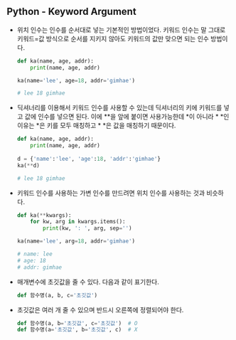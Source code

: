 ## Python - Keyword Argument

- 위치 인수는 인수를 순서대로 넣는 기본적인 방법이었다.
  키워드 인수는 말 그대로 키워드=값 방식으로 순서를 지키지 않아도 키워드의 값만 맞으면 되는 인수
  방법이다.

  ```python
  def ka(name, age, addr):
      print(name, age, addr)
  
  ka(name='lee', age=18, addr='gimhae')
  
  # lee 18 gimhae
  ```

- 딕셔너리를 이용해서 키워드 인수를 사용할 수 있는데
  딕셔너리의 키에 키워드를 넣고 값에 인수를 넣으면 된다.
  이에 **을 앞에 붙이면 사용가능한데 *이 아니라 * *인이유는 *은 키를 모두 매칭하고 * *은 값을
  매칭하기 때문이다.

  ```python
  def ka(name, age, addr):
      print(name, age, addr)
      
  d = {'name':'lee', 'age':18, 'addr':'gimhae'}
  ka(**d)
  
  # lee 18 gimhae
  ```

- 키워드 인수를 사용하는 가변 인수를 만드려면 위치 인수를 사용하는 것과 비슷하다.

  ```python
  def ka(**kwargs):
      for kw, arg in kwargs.items():
          print(kw, ': ', arg, sep='')
  
  ka(name='lee', arg=18, addr='gimhae')
  
  # name: lee
  # age: 18
  # addr: gimhae
  ```

- 매개변수에 초깃값을 줄 수 있다.
  다음과 같이 표기한다.

  ```python
  def 함수명(a, b, c='초깃값')
  ```

- 초깃값은 여러 개 줄 수 있으며 반드시 오른쪽에 정렬되어야 한다.

  ```python
  def 함수명(a, b='초깃값', c='초깃값')	# O
  def 함수명(a='초깃값', b='초깃값', c)	# X
  ```

  